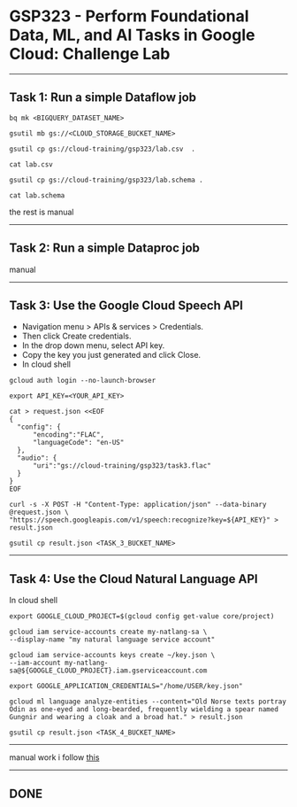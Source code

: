 # GSP323 - Perform Foundational Data, ML, and AI Tasks in Google Cloud: Challenge Lab
-----------------------------------------------------------------------------------------------------------------------------------------------------------------

## Task 1: Run a simple Dataflow job

```
bq mk <BIGQUERY_DATASET_NAME>

gsutil mb gs://<CLOUD_STORAGE_BUCKET_NAME>

gsutil cp gs://cloud-training/gsp323/lab.csv  .

cat lab.csv 

gsutil cp gs://cloud-training/gsp323/lab.schema .
 
cat lab.schema
```

the rest is manual

-----------------------------------------------------------------------------------------------------------------------------------------------------------------
## Task 2: Run a simple Dataproc job
 
manual

-----------------------------------------------------------------------------------------------------------------------------------------------------------------
## Task 3: Use the Google Cloud Speech API


* Navigation menu > APIs & services > Credentials.
* Then click Create credentials.
* In the drop down menu, select API key.
* Copy the key you just generated and click Close.
* In cloud shell

```
gcloud auth login --no-launch-browser
```
```
export API_KEY=<YOUR_API_KEY>
```
```
cat > request.json <<EOF 
{
  "config": {
      "encoding":"FLAC",
      "languageCode": "en-US"
  },
  "audio": {
      "uri":"gs://cloud-training/gsp323/task3.flac"
  }
}
EOF
```
```
curl -s -X POST -H "Content-Type: application/json" --data-binary @request.json \
"https://speech.googleapis.com/v1/speech:recognize?key=${API_KEY}" > result.json

gsutil cp result.json <TASK_3_BUCKET_NAME>
```

-----------------------------------------------------------------------------------------------------------------------------------------------------------------
## Task 4: Use the Cloud Natural Language API
 
In cloud shell

```
export GOOGLE_CLOUD_PROJECT=$(gcloud config get-value core/project)
 
gcloud iam service-accounts create my-natlang-sa \
--display-name "my natural language service account"
 
gcloud iam service-accounts keys create ~/key.json \
--iam-account my-natlang-sa@${GOOGLE_CLOUD_PROJECT}.iam.gserviceaccount.com
 
export GOOGLE_APPLICATION_CREDENTIALS="/home/USER/key.json"
 
gcloud ml language analyze-entities --content="Old Norse texts portray Odin as one-eyed and long-bearded, frequently wielding a spear named Gungnir and wearing a cloak and a broad hat." > result.json
 
gsutil cp result.json <TASK_4_BUCKET_NAME>
```

-----------------------------------------------------------------------------------------------------------------------------------------------------------------

manual work i follow [this](https://www.youtube.com/watch?v=l5BZj3OXEgQ)

-----------------------------------------------------------------------------------------------------------------------------------------------------------------
## DONE
